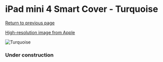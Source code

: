 # iPad mini 4 Smart Cover - Turquoise

[Return to previous page](/ipad_mini4)

[High-resolution image from Apple](https://store.storeimages.cdn-apple.com/8756/as-images.apple.com/is/MKM52?wid=4500&hei=4500&fmt=png)

<div style="width: 384px"><img src="/everysource/MKM52.png" alt="Turquoise"></div>

### Under construction
